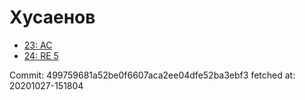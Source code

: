 # Хусаенов
- [23: AC](23.md)
- [24: RE 5](24.md)

Commit: 499759681a52be0f6607aca2ee04dfe52ba3ebf3
 fetched at: 20201027-151804
